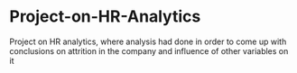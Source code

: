 # Project-on-HR-Analytics
Project on HR analytics, where analysis had done in order to come up with conclusions on attrition in the company and influence of other variables on it

